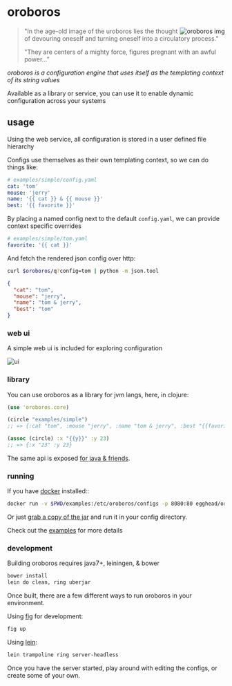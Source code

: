 # oroboros

<img src="http://i.imgur.com/qZl5BBA.jpg"
 alt="oroboros img" title="oroboros" align="right" />

> "In the age-old image of the uroboros lies the thought of devouring oneself and turning oneself into a circulatory process."
> 
> "They are centers of a mighty force, figures pregnant with an awful power…”

*oroboros is a configuration engine that uses itself as the templating context of its string values*

Available as a library or service, you can use it to enable dynamic configuration across your systems

## usage

Using the web service, all configuration is stored in a user defined file hierarchy

Configs use themselves as their own templating context, so we can do things like:

~~~yml
# examples/simple/config.yaml
cat: 'tom'
mouse: 'jerry'
name: '{{ cat }} & {{ mouse }}'
best: '{{ favorite }}'
~~~

By placing a named config next to the default `config.yaml`, we can provide context specific overrides

~~~yml
# examples/simple/tom.yaml
favorite: '{{ cat }}'
~~~

And fetch the rendered json config over http:

~~~sh
curl $oroboros/q?config=tom | python -m json.tool
~~~

~~~json
{
  "cat": "tom",
  "mouse": "jerry",
  "name": "tom & jerry",
  "best": "tom"
}
~~~

### web ui

A simple web ui is included for exploring configuration

![ui](http://i.imgur.com/dlRTXUD.png)

### library

You can use oroboros as a library for jvm langs, here, in clojure:

~~~clj
(use 'oroboros.core)

(circle "examples/simple")
;; => {:cat "tom", :mouse "jerry", :name "tom & jerry", :best "{{favorite}}"}

(assoc (circle) :x "{{y}}" :y 23)
;; => {:x "23" :y 23}
~~~

The same api is exposed [for java & friends](examples/Example.java).

### running

If you have [docker](https://docker.io) installed::

~~~sh
docker run -v $PWD/examples:/etc/oroboros/configs -p 8080:80 egghead/oroboros
~~~

Or just [grab a copy of the jar](https://github.com/eggsby/oroboros/releases) and run it in your config directory.

Check out the [examples](examples) for more details

### development

Building oroboros requires java7+, leiningen, & bower

~~~sh
bower install
lein do clean, ring uberjar
~~~

Once built, there are a few different ways to run oroboros in your environment.

Using [fig](http://www.fig.sh/) for development:

~~~sh
fig up
~~~

Using [lein](http://leiningen.org/):

~~~sh
lein trampoline ring server-headless
~~~

Once you have the server started, play around with editing the configs, or create some of your own.
